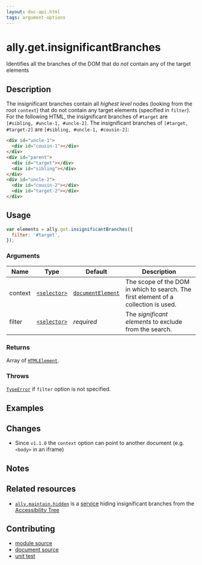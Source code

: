 ```yaml
---
layout: doc-api.html
tags: argument-options
---
```


# ally.get.insignificantBranches

Identifies all the branches of the DOM that do *not* contain any of the target elements


## Description

The insignificant branches contain all *highest level* nodes (looking from the root `context`) that do not contain any target elements (specified in `filter`). For the following HTML, the insignificant branches of `#target` are `[#sibling, #uncle-1, #uncle-2]`. The insignificant branches of `[#target, #target-2]` are `[#sibling, #uncle-1, #cousin-2]`:

```html
<div id="uncle-1">
  <div id="cousin-1"></div>
</div>
<div id="parent">
  <div id="target"></div>
  <div id="sibling"></div>
</div>
<div id="uncle-2">
  <div id="cousin-2"></div>
  <div id="target-2"></div>
</div>
```


## Usage

```js
var elements = ally.get.insignificantBranches({
  filter: '#target',
});
```

### Arguments

| Name | Type | Default | Description |
| ---- | ---- | ------- | ----------- |
| context | [`<selector>`](../concepts.md#selector) | [`documentElement`](https://developer.mozilla.org/en-US/docs/Web/API/Document/documentElement) | The scope of the DOM in which to search. The first element of a collection is used. |
| filter | [`<selector>`](../concepts.md#selector) | *required* | The *significant elements* to exclude from the search. |

### Returns

Array of [`HTMLElement`](https://developer.mozilla.org/en/docs/Web/API/HTMLElement).

### Throws

[`TypeError`](https://developer.mozilla.org/en-US/docs/Web/JavaScript/Reference/Global_Objects/TypeError) if `filter` option is not specified.


## Examples


## Changes

* Since `v1.1.0` the `context` option can point to another document (e.g. `<body>` in an iframe)


## Notes



## Related resources

* [`ally.maintain.hidden`](../maintain/hidden.md) is a [service](../concepts.md#service) hiding insignificant branches from the [Accessibility Tree](../../concepts.md#accessibility-tree)


## Contributing

* [module source](https://github.com/medialize/ally.js/blob/master/src/get/insignificant-branches.js)
* [document source](https://github.com/medialize/ally.js/blob/master/docs/api/get/insignificant-branches.md)
* [unit test](https://github.com/medialize/ally.js/blob/master/test/unit/get.insignificant-branches.test.js)


